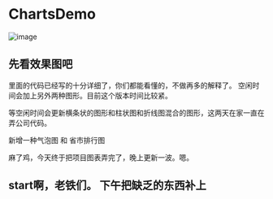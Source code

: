 # ChartsDemo

![image](https://github.com/cCathyc/ChartsDemo/blob/master/charts.gif)

## 先看效果图吧
里面的代码已经写的十分详细了，你们都能看懂的，不做再多的解释了。
空闲时间会加上另外两种图形。目前这个版本时间比较紧。

等空闲时间会更新横条状的图形和柱状图和折线图混合的图形，这两天在家一直在弄公司代码。

新增一种气泡图 和 省市排行图

麻了鸡，今天终于把项目图表弄完了，晚上更新一波。嗯。

## start啊，老铁们。 下午把缺乏的东西补上

